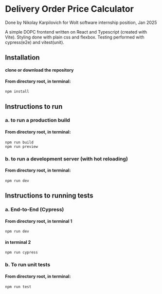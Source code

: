 # Delivery Order Price Calculator
Done by Nikolay Karpilovich for Wolt software internship position, Jan 2025

A simple DOPC frontend written on React and Typescript (created with Vite).
Styling done with plain css and flexbox. Testing performed with cypress(e2e) and vitest(unit).

## Installation
#### clone or download the repository
#### From directory root, in terminal:
    npm install

## Instructions to run
### a. to run a production build
   #### From directory root, in terminal:
    npm run build
    npm run preview
### b. to run a development server (with hot reloading)
   #### From directory root, in terminal:
    npm run dev

## Instructions to running tests
### a. End-to-End (Cypress)
  ####  From directory root, in terminal 1
    npm run dev
####    in terminal 2
    npm run cypress
### b. To run unit tests
#### From directory root, in terminal:
    npm run test